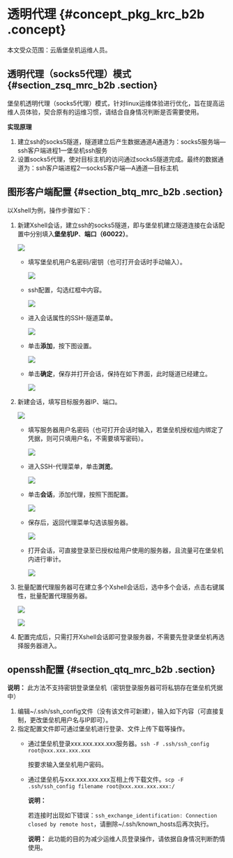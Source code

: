 # 透明代理 {#concept_pkg_krc_b2b .concept}

本文受众范围：云盾堡垒机运维人员。

## 透明代理（socks5代理）模式 {#section_zsq_mrc_b2b .section}

堡垒机透明代理（socks5代理）模式，针对linux运维体验进行优化，旨在提高运维人员体验，契合原有的运维习惯，请结合自身情况判断是否需要使用。

**实现原理**

1.  建立ssh的socks5隧道，隧道建立后产生数据通道A通道为：socks5服务端—ssh客户端进程1—堡垒机ssh服务
2.  设置socks5代理，使对目标主机的访问通过socks5隧道完成。最终的数据通道为：ssh客户端进程2—socks5客户端—A通道—目标主机

## 图形客户端配置 {#section_btq_mrc_b2b .section}

以Xshell为例，操作步骤如下：

1.  新建Xshell会话，建立ssh的socks5隧道，即与堡垒机建立隧道连接在会话配置中分别填入**堡垒机IP**、**端口（60022）**。

    ![](http://static-aliyun-doc.oss-cn-hangzhou.aliyuncs.com/assets/img/12740/6019_zh-CN.png)

    -   填写堡垒机用户名密码/密钥（也可打开会话时手动输入）。

        ![](http://static-aliyun-doc.oss-cn-hangzhou.aliyuncs.com/assets/img/12740/6020_zh-CN.png)

    -   ssh配置，勾选红框中内容。

        ![](http://static-aliyun-doc.oss-cn-hangzhou.aliyuncs.com/assets/img/12740/6021_zh-CN.png)

    -   进入会话属性的SSH-隧道菜单。

        ![](http://static-aliyun-doc.oss-cn-hangzhou.aliyuncs.com/assets/img/12740/6022_zh-CN.png)

    -   单击**添加**，按下图设置。

        ![](http://static-aliyun-doc.oss-cn-hangzhou.aliyuncs.com/assets/img/12740/6023_zh-CN.png)

    -   单击**确定**，保存并打开会话，保持在如下界面，此时隧道已经建立。

        ![](http://static-aliyun-doc.oss-cn-hangzhou.aliyuncs.com/assets/img/12740/6024_zh-CN.png)

2.  新建会话，填写目标服务器IP、端口。

    ![](http://static-aliyun-doc.oss-cn-hangzhou.aliyuncs.com/assets/img/12740/6025_zh-CN.png)

    -   填写服务器用户名密码（也可打开会话时输入，若堡垒机授权组内绑定了凭据，则可只填用户名，不需要填写密码）。

        ![](http://static-aliyun-doc.oss-cn-hangzhou.aliyuncs.com/assets/img/12740/6026_zh-CN.png)

    -   进入SSH-代理菜单，单击**浏览**。

        ![](http://static-aliyun-doc.oss-cn-hangzhou.aliyuncs.com/assets/img/12740/6027_zh-CN.png)

    -   单击**会话**，添加代理，按照下图配置。

        ![](http://static-aliyun-doc.oss-cn-hangzhou.aliyuncs.com/assets/img/12740/6028_zh-CN.png)

    -   保存后，返回代理菜单勾选该服务器。

        ![](http://static-aliyun-doc.oss-cn-hangzhou.aliyuncs.com/assets/img/12740/6029_zh-CN.png)

    -   打开会话，可直接登录至已授权给用户使用的服务器，且流量可在堡垒机内进行审计。

        ![](http://static-aliyun-doc.oss-cn-hangzhou.aliyuncs.com/assets/img/12740/6030_zh-CN.png)

3.  批量配置代理服务器可在建立多个Xshell会话后，选中多个会话，点击右键属性，批量配置代理服务器。

    ![](http://static-aliyun-doc.oss-cn-hangzhou.aliyuncs.com/assets/img/12740/6031_zh-CN.png)

    ![](http://static-aliyun-doc.oss-cn-hangzhou.aliyuncs.com/assets/img/12740/6032_zh-CN.png)

4.  配置完成后，只需打开Xshell会话即可登录服务器，不需要先登录堡垒机再选择服务器进入。

## openssh配置 {#section_qtq_mrc_b2b .section}

**说明：** 此方法不支持密钥登录堡垒机（密钥登录服务器可将私钥存在堡垒机凭据中）

1.  编辑~/.ssh/ssh\_config文件（没有该文件可新建），输入如下内容（可直接复制，更改堡垒机用户名与IP即可）。
2.  指定配置文件即可通过堡垒机进行登录、文件上传下载等操作。
    -   通过堡垒机登录xxx.xxx.xxx.xxx服务器。`ssh -F .ssh/ssh_config root@xxx.xxx.xxx.xxx`

        按要求输入堡垒机用户密码。

    -   通过堡垒机与xxx.xxx.xxx.xxx互相上传下载文件。`scp -F .ssh/ssh_config filename root@xxx.xxx.xxx.xxx:/`

        **说明：** 

        若连接时出现如下错误：`ssh_exchange_identification: Connection closed by remote host`，请删除~/.ssh/known\_hosts后再次执行。

        **说明：** 此功能的目的为减少运维人员登录操作，请依据自身情况判断酌情使用。


